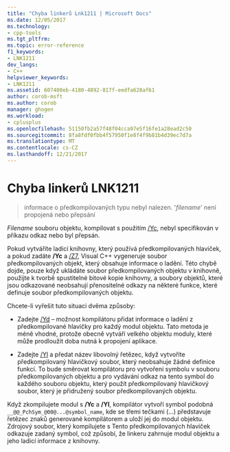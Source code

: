 ```yaml
---
title: "Chyba linkerů Lnk1211 | Microsoft Docs"
ms.date: 12/05/2017
ms.technology:
- cpp-tools
ms.tgt_pltfrm: 
ms.topic: error-reference
f1_keywords:
- LNK1211
dev_langs:
- C++
helpviewer_keywords:
- LNK1211
ms.assetid: 607400eb-4180-4892-817f-eedfa628af61
author: corob-msft
ms.author: corob
manager: ghogen
ms.workload:
- cplusplus
ms.openlocfilehash: 51150fb2a57f48f04cca97e5f16fe1a28ead2c50
ms.sourcegitcommit: 8fa8fdf0fbb4f57950f1e8f4f9b81b4d39ec7d7a
ms.translationtype: MT
ms.contentlocale: cs-CZ
ms.lasthandoff: 12/21/2017
---
```

# <a name="linker-tools-error-lnk1211"></a>Chyba linkerů LNK1211

> informace o předkompilovaných typu nebyl nalezen. '*filename*' není propojená nebo přepsání

*Filename* souboru objektu, kompilovat s použitím [/Yc](../../build/reference/yc-create-precompiled-header-file.md), nebyl specifikován v příkazu odkaz nebo byl přepsán.

Pokud vytváříte ladicí knihovny, který používá předkompilovaných hlaviček, a pokud zadáte **/Yc** a [/Z7](../../build/reference/z7-zi-zi-debug-information-format.md), Visual C++ vygeneruje soubor předkompilovaných objekt, který obsahuje informace o ladění. Této chybě dojde, pouze když ukládáte soubor předkompilovaných objektu v knihovně, použijte k tvorbě spustitelné bitové kopie knihovny, a soubory objektů, které jsou odkazované neobsahují přenositelné odkazy na některé funkce, které definuje soubor předkompilovaných objektu.

Chcete-li vyřešit tuto situaci dvěma způsoby:

- Zadejte [/Yd](../../build/reference/yd-place-debug-information-in-object-file.md) – možnost kompilátoru přidat informace o ladění z předkompilované hlavičky pro každý modul objektu. Tato metoda je méně vhodné, protože obecně vytváří velkého objektu moduly, které může prodloužit doba nutná k propojení aplikace.

- Zadejte [/Yl](../../build/reference/yl-inject-pch-reference-for-debug-library.md) a předat název libovolný řetězec, když vytvoříte předkompilovaný hlavičkový soubor, který neobsahuje žádné definice funkcí. To bude směrovat kompilátoru pro vytvoření symbolu v souboru předkompilovaných objektu a pro vydávání odkaz na tento symbol do každého souboru objektu, který použít předkompilovaný hlavičkový soubor, který je přidružený soubor předkompilovaných objektu.

Když zkompilujete modul s **/Yc** a **/Yl**, kompilátor vytvoří symbol podobná `__@@_PchSym_@00@...@symbol_name`, kde se třemi tečkami (...) představuje řetězec znaků generované kompilátorem a uloží jej do modul objektu. Zdrojový soubor, který kompilujete s Tento předkompilovaných hlaviček odkazuje zadaný symbol, což způsobí, že linkeru zahrnuje modul objektu a jeho ladicí informace z knihovny.
